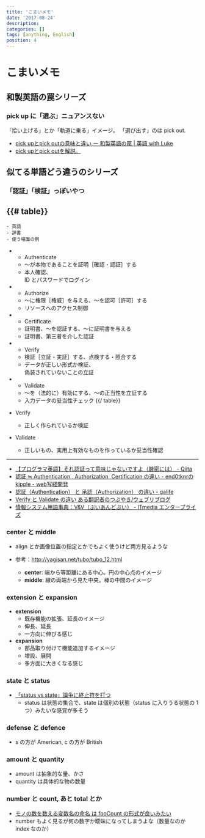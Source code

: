 ```yaml
---
title: 'こまいメモ'
date: '2017-08-24'
description:
categories: []
tags: [anything, English]
position: 4
---
```


# こまいメモ

## 和製英語の罠シリーズ

### pick up に「選ぶ」ニュアンスない

「拾い上げる」とか「軌道に乗る」イメージ。
「選び出す」のは pick out.

- [pick upとpick outの意味と違い ー 和製英語の罠 | 英語 with Luke](http://www.eigowithluke.com/2014/03/pick-up-pick-out/)
- [pick upとpick outを解説。](http://i-eigo.net/cat_1/ent_50.html)

## 似てる単語どう違うのシリーズ

### 「認証」「検証」っぽいやつ

{{# table}}
  -
    - 英語
    - 辞書
    - 使う場面の例
  -
    - Authenticate
    - ～が本物であることを証明［確認・認証］する
    - 本人確認、<br/>ID とパスワードでログイン
  -
    - Authorize
    - ～に権限［権威］を与える、～を認可［許可］する
    - リソースへのアクセス制御
  -
    - Certificate
    - 証明書、～を認証する、～に証明書を与える
    - 証明書、第三者を介した認証
  -
    - Verify
    - 検証［立証・実証］する、点検する・照合する
    - データが正しい形式か検証、<br/>偽装されていないことの立証
  -
    - Validate
    - 〜を（法的に）有効にする、～の正当性を立証する
    - 入力データの妥当性チェック
{{/ table}}

- Verify
    - 正しく作られているか検証
- Validate
    - 正しいもの、実用上有効なものを作っているか妥当性確認

____

- [【プログラマ英語】それ認証って意味じゃないですよ（厳密には） - Qiita](http://qiita.com/tienlen/items/9e1b58dd173472f071c0)
- [認証 ≒ Authentication , Authorization, Certification の違い - end0tknrのkipple - web写経開発](http://d.hatena.ne.jp/end0tknr/20130127/1359283200)
- [認証（Authentication） と 承認（Authorization） の違い - galife](https://garafu.blogspot.jp/2013/11/authentication-authorization.html)
- [Verify と Validate の違い ある翻訳者のつぶやき/ウェブリブログ](http://jun5.at.webry.info/201204/article_4.html)
- [情報システム用語事典：V&V（ぶいあんどぶい） - ITmedia エンタープライズ](http://www.itmedia.co.jp/im/articles/1111/07/news153.html)

### center と middle

- align とか画像位置の指定とかでもよく使うけど両方見るような
- 参考：http://yagisan.net/tubo/tubo_12.html

    - **center**: 端から等距離にある中心。円の中心点のイメージ
    - **middle**: 線の両端から見た中央。棒の中間のイメージ

### extension と expansion

- **extension**
    - 既存機能の拡張、延長のイメージ
    - 伸長、延長
    - 一方向に伸びる感じ
- **expansion**
    - 部品取り付けて機能追加するイメージ
    - 増設、展開
    - 多方面に大きくなる感じ

### state と status
- [「status vs state」論争に終止符を打つ](https://qiita.com/ysn551/items/01c1f849d801fab54956)
    - status は状態の集合で、state は個別の状態（status に入りうる状態の 1 つ）みたいな感覚が多そう

### defense と defence
- s の方が American, c の方が British

### amount と quantity
- amount は抽象的な量、かさ
- quantity は具体的な物の数量

### number と count, あと total とか
- [モノの数を数える変数名の命名 は fooCount の形式が良いみたい](https://qiita.com/naqtn/items/54457666316461d098a4)
- number もよく見るが何の数字か曖昧になってしまうよな（数量なのか index なのか）

<br/><br/><br/>

